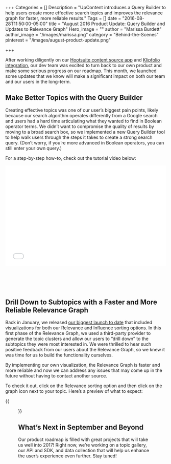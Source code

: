+++
Categories = []
Description = "UpContent introduces a Query Builder to help users create more effective search topics and improves the relevance graph for faster, more reliable results."
Tags = []
date = "2016-08-28T11:50:00-05:00"
title = "August 2016 Product Update: Query Builder and Updates to Relevance Graph"
Hero_image = ""
author = "Marissa Burdett"
author_image = "/images/marissa.png"
category = "Behind-the-Scenes"
pinterest = "/images/august-product-update.png"

+++

After working diligently on our [Hootsuite content source app](https://upcontent.com/post/hootsuite-integration/) and [Klipfolio integration](https://upcontent.com/post/klipfolio-integration/), our dev team was excited to turn back to our own product and make some serious progress on our roadmap. This month, we launched some updates that we know will make a significant impact on both our team and our users in the long-term.

## Make Better Topics with the Query Builder

Creating effective topics was one of our user’s biggest pain points, likely because our search algorithm operates differently from a Google search and users had a hard time articulating what they wanted to find in Boolean operator terms. We didn’t want to compromise the quality of results by moving to a broad search box, so we implemented a new Query Builder tool to help walk users through the steps it takes to create a strong search query. (Don’t worry, if you’re more advanced in Boolean operators, you can still enter your own query.)

For a step-by-step how-to, check out the tutorial video below:

<div class="wistia_responsive_padding" style="padding:62.5% 0 0 0;position:relative; margin-bottom: 100px;"><div class="wistia_responsive_wrapper" style="height:100%;left:0;position:absolute;top:0;width:100%;"><iframe src="//fast.wistia.net/embed/iframe/mm627h4ku1?videoFoam=true" allowtransparency="true" frameborder="0" scrolling="no" class="wistia_embed" name="wistia_embed" allowfullscreen mozallowfullscreen webkitallowfullscreen oallowfullscreen msallowfullscreen width="100%" height="100%"></iframe></div></div>
<script src="//fast.wistia.net/assets/external/E-v1.js" async></script>


## Drill Down to Subtopics with a Faster and More Reliable Relevance Graph

Back in January, we released [our biggest launch to date](https://upcontent.com/post/launch-day-recap/) that included visualizations for both our Relevance and Influence sorting options. In this first phase of the Relevance Graph, we used a third-party provider to generate the topic clusters and allow our users to “drill down” to the subtopics they were most interested in. We were thrilled to hear such positive feedback from our users about the Relevance Graph, so we knew it was time for us to build the functionality ourselves.

By implementing our own visualization, the Relevance Graph is faster and more reliable and now we can address any issues that may come up in the future without having to contact another source.

To check it out, click on the Relevance sorting option and then click on the graph icon next to your topic. Here’s a preview of what to expect:

{{<figure src="/images/relevance-graph.png" title="" alt="UpContent Relevance Graph" caption-top="false">}}


## What’s Next in September and Beyond

Our product roadmap is filled with great projects that will take us well into 2017! Right now, we’re working on a topic gallery, our API and SDK, and data collection that will help us enhance the user’s experience even further. Stay tuned!
